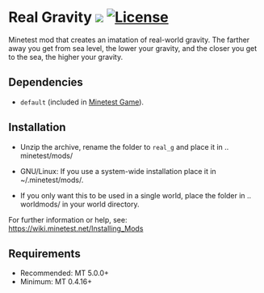 # Real Gravity [![](https://github.com/minetest-mods/real_g/workflows/build/badge.svg)](https://github.com/minetest-mods/real_g/actions) [![License](https://img.shields.io/badge/license-MIT-purple.svg)](https://mit-license.org/)

Minetest mod that creates an imatation of real-world gravity. The farther away you get from sea level, the lower your gravity, and the closer you get to the sea, the higher your gravity.

## Dependencies
- `default` (included in [Minetest Game](https://github.com/minetest/minetest_game)).

## Installation
- Unzip the archive, rename the folder to `real_g` and
place it in .. minetest/mods/

- GNU/Linux: If you use a system-wide installation place
    it in ~/.minetest/mods/.

- If you only want this to be used in a single world, place
    the folder in .. worldmods/ in your world directory.

For further information or help, see:\
https://wiki.minetest.net/Installing_Mods

## Requirements
- Recommended: MT 5.0.0+
- Minimum: MT 0.4.16+
